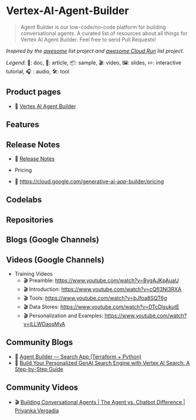 # Vertex-AI-Agent-Builder
> Agent Builder is our low-code/no-code platform for building conversational agents.
> A curated list of resources about all things for Vertex AI Agent Builder. Feel free to send Pull Requests!

*Inspired by the [awesome](https://github.com/sindresorhus/awesome) list project and [awesome Cloud Run](https://github.com/steren/awesome-cloud-run) list project.*

*Legend*: 📙: doc, 📰: article, 📦: sample, 🎬: video, 🖼️: slides, ✏️: interactive tutorial, :headphones: : audio, 🛠️: tool

## Product pages

* 📙 [Vertex AI Agent Builder]([https://cloud.google.com/products/gemini](https://cloud.google.com/generative-ai-app-builder/docs/introduction))

## Features


## Release Notes
* 📙 [Release Notes]([https://cloud.google.com/gemini/docs/release-notes](https://cloud.google.com/generative-ai-app-builder/docs/release-notes))

* Pricing
* 📙 https://cloud.google.com/generative-ai-app-builder/pricing
  
## Codelabs

## Repositories

## Blogs (Google Channels)

## Videos (Google Channels)
* Training Videos
  * 🎬 Preamble: https://www.youtube.com/watch?v=BygAJKpAuaU
  * 🎬 Introduction: https://www.youtube.com/watch?v=cQfl3Nl3RXA
  * 🎬 Tools: https://www.youtube.com/watch?v=bJfoa8SQT6g
  * 🎬 Data Stores: https://www.youtube.com/watch?v=DTcDlsukutE
  * 🎬 Personalization and Examples: https://www.youtube.com/watch?v=ILLWDaosMyA



## Community Blogs
* 📰 [Agent Builder — Search App (Terraform + Python)](https://medium.com/google-cloud/vertex-search-and-conversation-364cdc591167)
* 📰 [Build Your Personalized GenAI Search Engine with Vertex AI Search: A Step-by-Step Guide](https://medium.com/google-cloud-for-startups/build-your-personalized-genai-search-engine-with-vertex-ai-search-a-step-by-step-guide-2a8c11c4a273)

## Community Videos
* 🎬 [Building Conversational Agents | The Agent vs. Chatbot Difference | Priyanka Vergadia
](https://www.youtube.com/watch?v=z-gSUkLxUHY)
